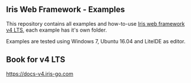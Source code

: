 ## Iris Web Framework - Examples


This repository contains all examples and how-to-use [Iris web framework v4 LTS](https://github.com/kataras/iris/tree/4.0.0), each example has it's own folder.

Examples are tested using Windows 7, Ubuntu 16.04 and LiteIDE as editor.

## Book for v4 LTS

https://docs-v4.iris-go.com